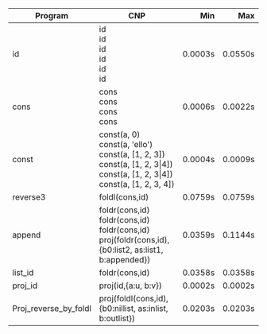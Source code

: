 Program | CNP | Min | Max
--- | --- | ---: | ---:
id | id<br/>id<br/>id<br/>id<br/>id<br/>id | 0.0003s | 0.0550s
cons | cons<br/>cons<br/>cons<br/>cons | 0.0006s | 0.0022s
const | const(a, 0)<br/>const(a, 'ello')<br/>const(a, [1, 2, 3])<br/>const(a, [1, 2, 3\|4])<br/>const(a, [1, 2, 3\|4])<br/>const(a, [1, 2, 3, 4]) | 0.0004s | 0.0009s
reverse3 | foldl(cons,id) | 0.0759s | 0.0759s
append | foldr(cons,id)<br/>foldr(cons,id)<br/>foldr(cons,id)<br/>proj(foldr(cons,id),{b0:list2, as:list1, b:appended}) | 0.0359s | 0.1144s
list_id | foldr(cons,id) | 0.0358s | 0.0358s
proj_id | proj(id,{a:u, b:v}) | 0.0002s | 0.0002s
Proj_reverse_by_foldl | proj(foldl(cons,id),{b0:nillist, as:inlist, b:outlist}) | 0.0203s | 0.0203s
